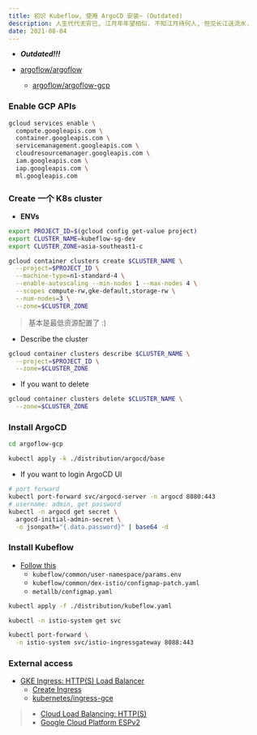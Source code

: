```yaml
---
title: 初识 Kubeflow, 使用 ArgoCD 安装~ (Outdated)
description: 人生代代无穷已, 江月年年望相似. 不知江月待何人, 但见长江送流水.
date: 2021-08-04
---
```


* ***Outdated!!!***

* [argoflow/argoflow](https://github.com/argoflow/argoflow)
  - [argoflow/argoflow-gcp](https://github.com/argoflow/argoflow-gcp)

### Enable GCP APIs

```zsh
gcloud services enable \
  compute.googleapis.com \
  container.googleapis.com \
  servicemanagement.googleapis.com \
  cloudresourcemanager.googleapis.com \
  iam.googleapis.com \
  iap.googleapis.com \
  ml.googleapis.com
```

### Create 一个 K8s cluster

* **ENVs**

```zsh
export PROJECT_ID=$(gcloud config get-value project)
export CLUSTER_NAME=kubeflow-sg-dev
export CLUSTER_ZONE=asia-southeast1-c
```

```zsh
gcloud container clusters create $CLUSTER_NAME \
  --project=$PROJECT_ID \
  --machine-type=n1-standard-4 \
  --enable-autoscaling --min-nodes 1 --max-nodes 4 \
  --scopes compute-rw,gke-default,storage-rw \
  --num-nodes=3 \
  --zone=$CLUSTER_ZONE
```

> 基本是最低资源配置了 :)

* Describe the cluster

```zsh
gcloud container clusters describe $CLUSTER_NAME \
  --project=$PROJECT_ID \
  --zone=$CLUSTER_ZONE
```

* If you want to delete

```zsh
gcloud container clusters delete $CLUSTER_NAME \
  --zone=$CLUSTER_ZONE
```

### Install ArgoCD

```zsh
cd argoflow-gcp
```

```zsh
kubectl apply -k ./distribution/argocd/base
```

* If you want to login ArgoCD UI

```zsh
# port forward
kubectl port-forward svc/argocd-server -n argocd 8080:443
# username: admin, get password
kubectl -n argocd get secret \
  argocd-initial-admin-secret \
  -o jsonpath="{.data.password}" | base64 -d
```

### Install Kubeflow

* [Follow this](https://github.com/argoflow/argoflow-gcp#installing-kubeflow)
  - `kubeflow/common/user-namespace/params.env`
  - `kubeflow/common/dex-istio/configmap-patch.yaml`
  - `metallb/configmap.yaml`

```zsh
kubectl apply -f ./distribution/kubeflow.yaml
```

```zsh
kubectl -n istio-system get svc

kubectl port-forward \
  -n istio-system svc/istio-ingressgateway 8088:443
```

### External access

* [GKE Ingress: HTTP(S) Load Balancer](https://cloud.google.com/kubernetes-engine/docs/tutorials/http-balancer)
  - [Create Ingress](https://cloud.google.com/kubernetes-engine/docs/tutorials/http-balancer#creating_an_ingress_resource)
  - [kubernetes/ingress-gce](https://github.com/kubernetes/ingress-gce)

> * [Cloud Load Balancing: HTTP(S)](https://cloud.google.com/load-balancing/docs/https)
> * [Google Cloud Platform ESPv2](https://github.com/GoogleCloudPlatform/esp-v2)
